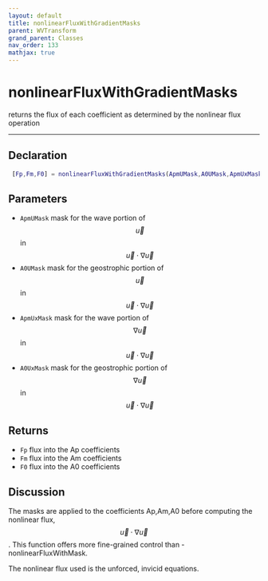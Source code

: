 ```yaml
---
layout: default
title: nonlinearFluxWithGradientMasks
parent: WVTransform
grand_parent: Classes
nav_order: 133
mathjax: true
---
```


#  nonlinearFluxWithGradientMasks

returns the flux of each coefficient as determined by the nonlinear flux operation


---

## Declaration
```matlab
 [Fp,Fm,F0] = nonlinearFluxWithGradientMasks(ApmUMask,A0UMask,ApmUxMask,A0UxMask)
```
## Parameters
+ `ApmUMask`  mask for the wave portion of $$\vec{u}$$ in $$\vec{u} \cdot \nabla \vec{u}$$
+ `A0UMask`  mask for the geostrophic portion of $$\vec{u}$$ in $$\vec{u} \cdot \nabla \vec{u}$$
+ `ApmUxMask`  mask for the wave portion of $$\nabla \vec{u}$$ in $$\vec{u} \cdot \nabla \vec{u}$$
+ `A0UxMask`  mask for the geostrophic portion of $$\nabla \vec{u}$$ in $$\vec{u} \cdot \nabla \vec{u}$$

## Returns
+ `Fp`  flux into the Ap coefficients
+ `Fm`  flux into the Am coefficients
+ `F0`  flux into the A0 coefficients

## Discussion

  The masks are applied to the coefficients Ap,Am,A0 before computing the
  nonlinear flux, $$\vec{u} \cdot \nabla \vec{u}$$. This function offers
  more fine-grained control than -nonlinearFluxWithMask.
 
  The nonlinear flux used is the unforced, invicid equations.
 
                  
